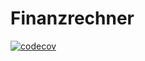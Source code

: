 # Finanzrechner
[![codecov](https://codecov.io/gh/demvsystems/steuersatzrechner/branch/master/graph/badge.svg)](https://codecov.io/gh/demvsystems/steuersatzrechner)
